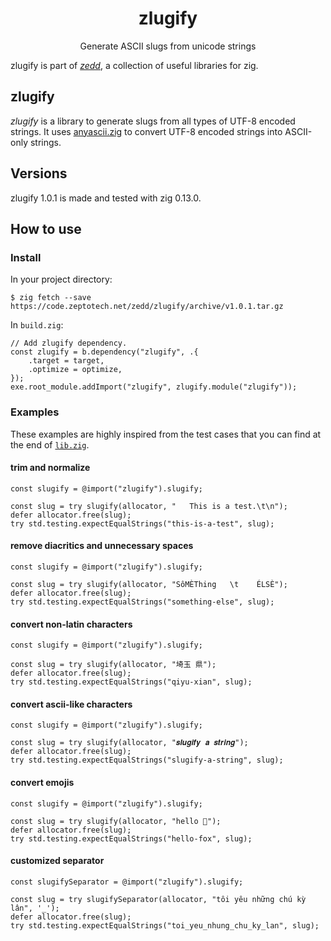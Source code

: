 <h1 align="center">
	zlugify
</h1>

<p align="center">
	Generate ASCII slugs from unicode strings
</p>

zlugify is part of [_zedd_](https://code.zeptotech.net/zedd), a collection of useful libraries for zig.

## zlugify

_zlugify_ is a library to generate slugs from all types of UTF-8 encoded strings. It uses [anyascii.zig](https://code.zeptotech.net/zedd/anyascii.zig) to convert UTF-8 encoded strings into ASCII-only strings.

## Versions

zlugify 1.0.1 is made and tested with zig 0.13.0.

## How to use

### Install

In your project directory:

```shell
$ zig fetch --save https://code.zeptotech.net/zedd/zlugify/archive/v1.0.1.tar.gz
```

In `build.zig`:

```zig
// Add zlugify dependency.
const zlugify = b.dependency("zlugify", .{
	.target = target,
	.optimize = optimize,
});
exe.root_module.addImport("zlugify", zlugify.module("zlugify"));
```

### Examples

These examples are highly inspired from the test cases that you can find at the end of [`lib.zig`](https://code.zeptotech.net/zedd/zlugify/src/branch/main/src/lib.zig).

#### trim and normalize

```zig
const slugify = @import("zlugify").slugify;

const slug = try slugify(allocator, "   This is a test.\t\n");
defer allocator.free(slug);
try std.testing.expectEqualStrings("this-is-a-test", slug);
```

#### remove diacritics and unnecessary spaces

```zig
const slugify = @import("zlugify").slugify;

const slug = try slugify(allocator, "SôMÈThing   \t    ÉLSÈ");
defer allocator.free(slug);
try std.testing.expectEqualStrings("something-else", slug);
```

#### convert non-latin characters

```zig
const slugify = @import("zlugify").slugify;

const slug = try slugify(allocator, "埼玉 県");
defer allocator.free(slug);
try std.testing.expectEqualStrings("qiyu-xian", slug);
```

#### convert ascii-like characters

```zig
const slugify = @import("zlugify").slugify;

const slug = try slugify(allocator, "𝒔𝒍𝒖𝒈𝒊𝒇𝒚 𝒂 𝒔𝒕𝒓𝒊𝒏𝒈");
defer allocator.free(slug);
try std.testing.expectEqualStrings("slugify-a-string", slug);
```

#### convert emojis

```zig
const slugify = @import("zlugify").slugify;

const slug = try slugify(allocator, "hello 🦊");
defer allocator.free(slug);
try std.testing.expectEqualStrings("hello-fox", slug);
```

#### customized separator

```zig
const slugifySeparator = @import("zlugify").slugify;

const slug = try slugifySeparator(allocator, "tôi yêu những chú kỳ lân", '_');
defer allocator.free(slug);
try std.testing.expectEqualStrings("toi_yeu_nhung_chu_ky_lan", slug);
```
